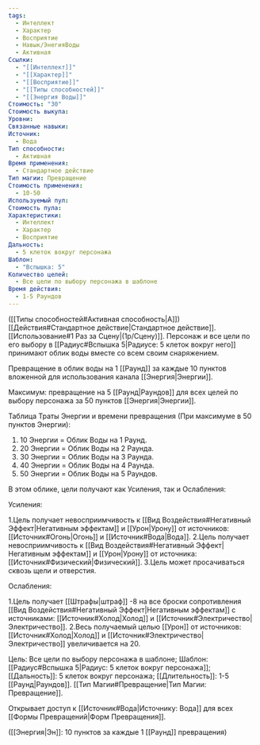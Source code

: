 ```yaml
---
tags:
  - Интеллект
  - Характер
  - Восприятие
  - Навык/ЭнегияВоды
  - Активная
Ссылки:
  - "[[Интеллект]]"
  - "[[Характер]]"
  - "[[Восприятие]]"
  - "[[Типы способностей]]"
  - "[[Энергия Воды]]"
Стоимость: "30"
Стоимость выкупа: 
Уровни: 
Связанные навыки: 
Источник:
  - Вода
Тип способности:
  - Активная
Время применения:
  - Стандартное действие
Тип магии: Превращение
Стоимость применения:
  - 10-50
Используемый пул: 
Стоимость пула: 
Характеристики:
  - Интеллект
  - Характер
  - Восприятие
Дальность:
  - 5 клеток вокруг персонажа
Шаблон:
  - "Вспышка: 5"
Количество целей:
  - Все цели по выбору персонажа в шаблоне
Время действия:
  - 1-5 Раундов
---
```

([[Типы способностей#Активная способность|А]]) [[Действия#Стандартное действие|Стандартное действие]]. [[Использование#1 Раз за Сцену|(1р/Сцену)]]. Персонаж и все цели по его выбору в [[Радиус#Вспышка 5|Радиусе: 5 клеток вокруг него]] принимают облик воды вместе со всем своим снаряжением.  

Превращение в облик воды на 1 [[Раунд]] за каждые 10 пунктов вложенной для использования канала [[Энергия|Энергии]].

Максимум: превращение на 5 [[Раунд|Раундов]] для всех целей по выбору персонажа за 50 пунктов [[Энергия|Энергии]].

Таблица Траты Энергии и времени превращения
(При максимуме в 50 пунктов Энергии):

1. 10 Энергии = Облик Воды на 1 Раунд.
2. 20 Энергии = Облик Воды на 2 Раунда.
3. 30 Энергии = Облик Воды на 3 Раунда.
4. 40 Энергии = Облик Воды на 4 Раунда. 
5. 50 Энергии = Облик Воды на 5 Раундов.

В этом облике, цели получают как Усиления, так и Ослабления:

Усиления:

1.Цель получает невосприимчивость к [[Вид Воздействия#Негативный Эффект|Негативным эффектам]] и [[Урон|Урону]] от источников: [[Источник#Огонь|Огонь]] и [[Источник#Вода|Вода]].
2.Цель получает невосприимчивость к [[Вид Воздействия#Негативный Эффект|Негативным эффектам]] и [[Урон|Урону]] от источника: [[Источник#Физический|Физический]].
3.Цель может просачиваться сквозь щели и отверстия. 

Ослабления:

1.Цель получает [[Штрафы|штраф]] -8 на все броски сопротивления [[Вид Воздействия#Негативный Эффект|Негативным эффектам]] с источниками: [[Источник#Холод|Холод]] и [[Источник#Электричество|Электричество]].
2.Весь получаемый целью [[Урон]] от источников: [[Источник#Холод|Холод]] и [[Источник#Электричество|Электричество]] увеличивается на 20.

Цель: Все цели по выбору персонажа в шаблоне; Шаблон: [[Радиус#Вспышка 5|Радиус: 5 клеток вокруг персонажа]]; [[Дальность]]: 5 клеток вокруг персонажа; [[Длительность]]: 1-5 [[Раунд|Раундов]]. [[Тип Магии#Превращение|Тип Магии: Превращение]].

Открывает доступ к [[Источник#Вода|Источнику: Вода]] для всех [[Формы Превращений|Форм Превращения]]. 

([[Энергия|Эн]]: 10 пунктов за каждые 1 [[Раунд]] превращения)